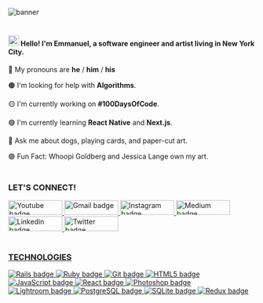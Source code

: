 ![banner](https://user-images.githubusercontent.com/61435324/110541494-d42d1800-80f5-11eb-92e5-570e72bcaebd.gif)

#

#### <img src="https://user-images.githubusercontent.com/1303154/88677602-1635ba80-d120-11ea-84d8-d263ba5fc3c0.gif" width="22px" alt="waving hand"> Hello! I'm Emmanuel, a software engineer and artist living in New York City.


🔴 My pronouns are  **he** / **him** / **his**

🟠 I'm looking for help with **Algorithms**.

🟡 I'm currently working on **#100DaysOfCode**.

🟢 I'm currently learning **React Native** and **Next.js**.

🔵 Ask me about dogs, playing cards, and paper-cut art.

🟣 Fun Fact: Whoopi Goldberg and Jessica Lange own my art.

# 

### LET'S CONNECT!
<p>
<a href="https://www.youtube.com/channel/UCQdqFg-_J83jn9xJRd1W3tQ/videos"><img src="https://img.shields.io/badge/youtube-%23FF0000.svg?&style=for-the-badge&logo=youtube&logoColor=white" height=30 width=110 alt="Youtube badge"> <a href="mailto:emjose@gmail.com"><img src="https://img.shields.io/badge/gmail-%23fd1745.svg?&style=for-the-badge&logo=gmail&logoColor=white" height=30 width=110 alt="Gmail badge"> <a href="https://www.instagram.com/emmanuel_jose/"><img src="https://img.shields.io/badge/instagram-%23f50066.svg?&style=for-the-badge&logo=instagram&logoColor=white" height=30 width=110 alt="Instagram badge"> <a href="https://emmanueljose.medium.com/"><img src="https://img.shields.io/badge/medium-%238700f5.svg?&style=for-the-badge&logo=medium&logoColor=white" height=30 width=110 alt="Medium badge"> <a href="https://www.linkedin.com/in/emmanuelpjose/"><img src="https://img.shields.io/badge/linkedin-%230064e7.svg?&style=for-the-badge&logo=linkedin&logoColor=white" height=30 height=30 width=110 alt="Linkedin badge"> <a href="https://twitter.com/Emmanuel_Labor"><img src="https://img.shields.io/badge/twitter-%231DA1F2.svg?&style=for-the-badge&logo=twitter&logoColor=white" height=30 width=110 alt="Twitter badge"></p>

#

### TECHNOLOGIES

<!-- Ruby, Rails, JavaScript, React, Redux, Photoshop, Lightroom, PostgreSQL, SQL, Github/Git, Semantic UI, SQLite, CSS, ActiveRecord -->
<!-- Two-Tone Badge Style
[![React Badge](https://img.shields.io/badge/-React-61DBFB?style=for-the-badge&labelColor=black&logo=react&logoColor=61DBFB)](#) 

[![Javascript Badge](https://img.shields.io/badge/-Javascript-F0DB4F?style=for-the-badge&labelColor=black&logo=javascript&logoColor=F0DB4F)](#) 

[![Ruby Badge](https://img.shields.io/badge/-Ruby-CC342D?style=for-the-badge&labelColor=black&logo=ruby&logoColor=CC342D)](#)

[![Ruby on Rails Badge](https://img.shields.io/badge/-Rails-CC0000?style=for-the-badge&labelColor=black&logo=rails&logoColor=CC0000)](#) -->

<img alt="Rails badge" src="https://img.shields.io/badge/rails%20-%23CC0000.svg?&style=for-the-badge&logo=ruby-on-rails&logoColor=white"/> <img alt="Ruby badge" src="https://img.shields.io/badge/ruby-%23CC342D.svg?&style=for-the-badge&logo=ruby&logoColor=white"/> <img alt="Git badge" src="https://img.shields.io/badge/git%20-%23F05032.svg?&style=for-the-badge&logo=git&logoColor=white"/> <img alt="HTML5 badge" src="https://img.shields.io/badge/html5%20-%23E34F26.svg?&style=for-the-badge&logo=html5&logoColor=white"/> <img alt="JavaScript badge" src="https://img.shields.io/badge/javascript%20-%23F7DF1E.svg?&style=for-the-badge&logo=javascript&logoColor=black"/> <img alt="React badge" src="https://img.shields.io/badge/react%20-%2361DAFB.svg?&style=for-the-badge&logo=react&logoColor=black"/> <img alt="Photoshop badge" src="https://img.shields.io/badge/photoshop%20-%2331A8FF.svg?&style=for-the-badge&logo=adobe%20photoshop&logoColor=white"/> <img alt="Lightroom badge" src="https://img.shields.io/badge/lightroom%20-%2331A8FF.svg?&style=for-the-badge&logo=adobe%20lightroom&logoColor=white"/> <img alt="PostgreSQL badge" src="https://img.shields.io/badge/postgresql%20-%23336791.svg?&style=for-the-badge&logo=postgresql&logoColor=white"/> <img alt="SQLite badge" src ="https://img.shields.io/badge/sqlite-%2307405e.svg?&style=for-the-badge&logo=sqlite&logoColor=white"/> <img alt="Redux badge" src="https://img.shields.io/badge/redux%20-%23593d88.svg?&style=for-the-badge&logo=redux&logoColor=white"/></p>


<!--
**emjose/emjose** is a ✨ _special_ ✨ repository because its `README.md` (this file) appears on your GitHub profile. -->
<!-- 
Here are some ideas to get you started:

- 🔭 I’m currently working on ...
- 🌱 I’m currently learning ...
- 👯 I’m looking to collaborate on ...
- 🤔 I’m looking for help with ...
- 💬 Ask me about ...
- 📫 How to reach me: ...
- 😄 Pronouns: He/Him/His...
- ⚡ Fun fact: ... -->


